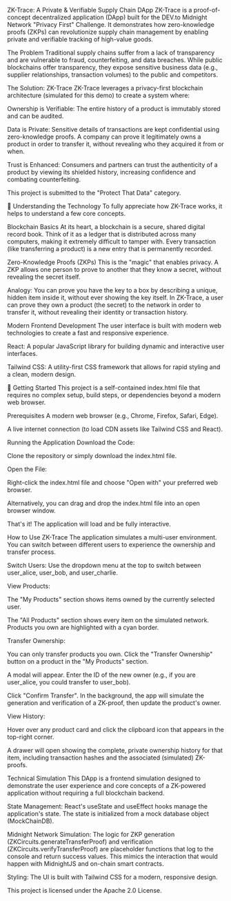 ZK-Trace: A Private & Verifiable Supply Chain DApp
ZK-Trace is a proof-of-concept decentralized application (DApp) built for the DEV.to Midnight Network "Privacy First" Challenge. It demonstrates how zero-knowledge proofs (ZKPs) can revolutionize supply chain management by enabling private and verifiable tracking of high-value goods.

The Problem
Traditional supply chains suffer from a lack of transparency and are vulnerable to fraud, counterfeiting, and data breaches. While public blockchains offer transparency, they expose sensitive business data (e.g., supplier relationships, transaction volumes) to the public and competitors.

The Solution: ZK-Trace
ZK-Trace leverages a privacy-first blockchain architecture (simulated for this demo) to create a system where:

Ownership is Verifiable: The entire history of a product is immutably stored and can be audited.

Data is Private: Sensitive details of transactions are kept confidential using zero-knowledge proofs. A company can prove it legitimately owns a product in order to transfer it, without revealing who they acquired it from or when.

Trust is Enhanced: Consumers and partners can trust the authenticity of a product by viewing its shielded history, increasing confidence and combating counterfeiting.

This project is submitted to the "Protect That Data" category.

🧠 Understanding the Technology
To fully appreciate how ZK-Trace works, it helps to understand a few core concepts.

Blockchain Basics
At its heart, a blockchain is a secure, shared digital record book. Think of it as a ledger that is distributed across many computers, making it extremely difficult to tamper with. Every transaction (like transferring a product) is a new entry that is permanently recorded.

Zero-Knowledge Proofs (ZKPs)
This is the "magic" that enables privacy. A ZKP allows one person to prove to another that they know a secret, without revealing the secret itself.

Analogy: You can prove you have the key to a box by describing a unique, hidden item inside it, without ever showing the key itself. In ZK-Trace, a user can prove they own a product (the secret) to the network in order to transfer it, without revealing their identity or transaction history.

Modern Frontend Development
The user interface is built with modern web technologies to create a fast and responsive experience.

React: A popular JavaScript library for building dynamic and interactive user interfaces.

Tailwind CSS: A utility-first CSS framework that allows for rapid styling and a clean, modern design.

🚀 Getting Started
This project is a self-contained index.html file that requires no complex setup, build steps, or dependencies beyond a modern web browser.

Prerequisites
A modern web browser (e.g., Chrome, Firefox, Safari, Edge).

A live internet connection (to load CDN assets like Tailwind CSS and React).

Running the Application
Download the Code:

Clone the repository or simply download the index.html file.

Open the File:

Right-click the index.html file and choose "Open with" your preferred web browser.

Alternatively, you can drag and drop the index.html file into an open browser window.

That's it! The application will load and be fully interactive.

How to Use ZK-Trace
The application simulates a multi-user environment. You can switch between different users to experience the ownership and transfer process.

Switch Users: Use the dropdown menu at the top to switch between user_alice, user_bob, and user_charlie.

View Products:

The "My Products" section shows items owned by the currently selected user.

The "All Products" section shows every item on the simulated network. Products you own are highlighted with a cyan border.

Transfer Ownership:

You can only transfer products you own. Click the "Transfer Ownership" button on a product in the "My Products" section.

A modal will appear. Enter the ID of the new owner (e.g., if you are user_alice, you could transfer to user_bob).

Click "Confirm Transfer". In the background, the app will simulate the generation and verification of a ZK-proof, then update the product's owner.

View History:

Hover over any product card and click the clipboard icon that appears in the top-right corner.

A drawer will open showing the complete, private ownership history for that item, including transaction hashes and the associated (simulated) ZK-proofs.

Technical Simulation
This DApp is a frontend simulation designed to demonstrate the user experience and core concepts of a ZK-powered application without requiring a full blockchain backend.

State Management: React's useState and useEffect hooks manage the application's state. The state is initialized from a mock database object (MockChainDB).

Midnight Network Simulation: The logic for ZKP generation (ZKCircuits.generateTransferProof) and verification (ZKCircuits.verifyTransferProof) are placeholder functions that log to the console and return success values. This mimics the interaction that would happen with MidnightJS and on-chain smart contracts.

Styling: The UI is built with Tailwind CSS for a modern, responsive design.

This project is licensed under the Apache 2.0 License.
